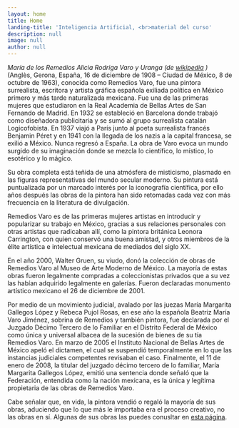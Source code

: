 ```yaml
---
layout: home
title: Home
landing-title: 'Inteligencia Artificial, <br>material del curso'
description: null
image: null
author: null
---
```


*María de los Remedios Alicia Rodriga Varo y Uranga (de [wikipedia](https://es.wikipedia.org/wiki/Remedios_Varo) )* (Anglès, Gerona, España, 16 de diciembre de 1908 – Ciudad de México, 8 de octubre de 1963), conocida como Remedios Varo, fue una pintora surrealista, escritora y artista gráfica española exiliada política en México primero y más tarde naturalizada mexicana. Fue una de las primeras mujeres que estudiaron en la Real Academia de Bellas Artes de San Fernando de Madrid. En 1932 se estableció en Barcelona donde trabajó como diseñadora publicitaria y se sumó al grupo surrealista catalán Logicofobista. En 1937 viajó a París junto al poeta surrealista francés Benjamin Péret y en 1941 con la llegada de los nazis a la capital francesa, se exilió a México. Nunca regresó a España. La obra de Varo evoca un mundo surgido de su imaginación donde se mezcla lo científico, lo místico, lo esotérico y lo mágico.

Su obra completa está teñida de una atmósfera de misticismo, plasmado en las figuras representativas del mundo secular moderno. Su pintura está puntualizada por un marcado interés por la iconografía científica, por ello años después las obras de la pintora han sido retomadas cada vez con más frecuencia en la literatura de divulgación.

Remedios Varo es de las primeras mujeres artistas en introducir y popularizar su trabajo en México, gracias a sus relaciones personales con otras artistas que radicaban allí, como la pintora británica Leonora Carrington, con quien conservó una buena amistad, y otros miembros de la élite artística e intelectual mexicana de mediados del siglo XX.

En el año 2000, Walter Gruen, su viudo, donó la colección de obras de Remedios Varo al Museo de Arte Moderno de México. La mayoría de estas obras fueron legalmente compradas a coleccionistas privados que a su vez las habían adquirido legalmente en galerías. Fueron declaradas monumento artístico mexicano el 26 de diciembre de 2001. 

Por medio de un movimiento judicial, avalado por las juezas María Margarita Gallegos López y Rebeca Pujol Rosas, en ese año la española Beatriz María Varo Jiménez, sobrina de Remedios y también pintora, fue declarada por el Juzgado Décimo Tercero de lo Familiar en el Distrito Federal de México como única y universal albacea de la sucesión de bienes de su tía Remedios Varo. En marzo de 2005 el Instituto Nacional de Bellas Artes de México apeló el dictamen, el cual se suspendió temporalmente en lo que las instancias judiciales competentes revisaban el caso. Finalmente, el 11 de enero de 2008, la titular del juzgado décimo tercero de lo familiar, María Margarita Gallegos López, emitió una sentencia donde señaló que la Federación, entendida como la nación mexicana, es la única y legítima propietaria de las obras de Remedios Varo.

Cabe señalar que, en vida, la pintora vendió o regaló la mayoría de sus obras, aduciendo que lo que más le importaba era el proceso creativo, no las obras en sí. Algunas de sus obras las puedes conusltar en [esta página](https://www.wikiart.org/en/remedios-varo).
